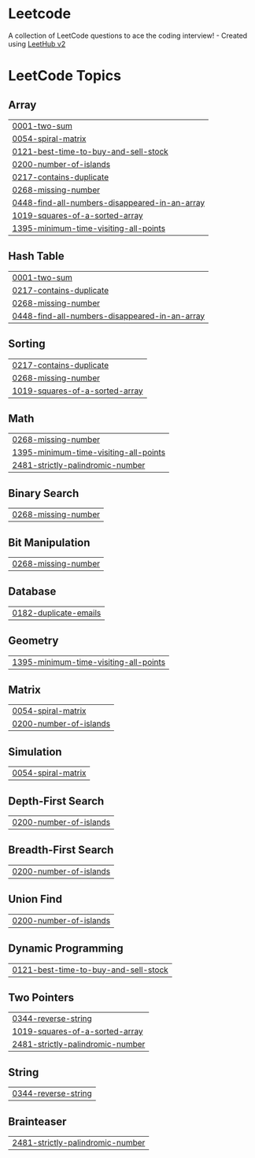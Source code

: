 # Leetcode
A collection of LeetCode questions to ace the coding interview! - Created using [LeetHub v2](https://github.com/arunbhardwaj/LeetHub-2.0)

<!---LeetCode Topics Start-->
# LeetCode Topics
## Array
|  |
| ------- |
| [0001-two-sum](https://github.com/Harsh-it510/Leetcode/tree/master/0001-two-sum) |
| [0054-spiral-matrix](https://github.com/Harsh-it510/Leetcode/tree/master/0054-spiral-matrix) |
| [0121-best-time-to-buy-and-sell-stock](https://github.com/Harsh-it510/Leetcode/tree/master/0121-best-time-to-buy-and-sell-stock) |
| [0200-number-of-islands](https://github.com/Harsh-it510/Leetcode/tree/master/0200-number-of-islands) |
| [0217-contains-duplicate](https://github.com/Harsh-it510/Leetcode/tree/master/0217-contains-duplicate) |
| [0268-missing-number](https://github.com/Harsh-it510/Leetcode/tree/master/0268-missing-number) |
| [0448-find-all-numbers-disappeared-in-an-array](https://github.com/Harsh-it510/Leetcode/tree/master/0448-find-all-numbers-disappeared-in-an-array) |
| [1019-squares-of-a-sorted-array](https://github.com/Harsh-it510/Leetcode/tree/master/1019-squares-of-a-sorted-array) |
| [1395-minimum-time-visiting-all-points](https://github.com/Harsh-it510/Leetcode/tree/master/1395-minimum-time-visiting-all-points) |
## Hash Table
|  |
| ------- |
| [0001-two-sum](https://github.com/Harsh-it510/Leetcode/tree/master/0001-two-sum) |
| [0217-contains-duplicate](https://github.com/Harsh-it510/Leetcode/tree/master/0217-contains-duplicate) |
| [0268-missing-number](https://github.com/Harsh-it510/Leetcode/tree/master/0268-missing-number) |
| [0448-find-all-numbers-disappeared-in-an-array](https://github.com/Harsh-it510/Leetcode/tree/master/0448-find-all-numbers-disappeared-in-an-array) |
## Sorting
|  |
| ------- |
| [0217-contains-duplicate](https://github.com/Harsh-it510/Leetcode/tree/master/0217-contains-duplicate) |
| [0268-missing-number](https://github.com/Harsh-it510/Leetcode/tree/master/0268-missing-number) |
| [1019-squares-of-a-sorted-array](https://github.com/Harsh-it510/Leetcode/tree/master/1019-squares-of-a-sorted-array) |
## Math
|  |
| ------- |
| [0268-missing-number](https://github.com/Harsh-it510/Leetcode/tree/master/0268-missing-number) |
| [1395-minimum-time-visiting-all-points](https://github.com/Harsh-it510/Leetcode/tree/master/1395-minimum-time-visiting-all-points) |
| [2481-strictly-palindromic-number](https://github.com/Harsh-it510/Leetcode/tree/master/2481-strictly-palindromic-number) |
## Binary Search
|  |
| ------- |
| [0268-missing-number](https://github.com/Harsh-it510/Leetcode/tree/master/0268-missing-number) |
## Bit Manipulation
|  |
| ------- |
| [0268-missing-number](https://github.com/Harsh-it510/Leetcode/tree/master/0268-missing-number) |
## Database
|  |
| ------- |
| [0182-duplicate-emails](https://github.com/Harsh-it510/Leetcode/tree/master/0182-duplicate-emails) |
## Geometry
|  |
| ------- |
| [1395-minimum-time-visiting-all-points](https://github.com/Harsh-it510/Leetcode/tree/master/1395-minimum-time-visiting-all-points) |
## Matrix
|  |
| ------- |
| [0054-spiral-matrix](https://github.com/Harsh-it510/Leetcode/tree/master/0054-spiral-matrix) |
| [0200-number-of-islands](https://github.com/Harsh-it510/Leetcode/tree/master/0200-number-of-islands) |
## Simulation
|  |
| ------- |
| [0054-spiral-matrix](https://github.com/Harsh-it510/Leetcode/tree/master/0054-spiral-matrix) |
## Depth-First Search
|  |
| ------- |
| [0200-number-of-islands](https://github.com/Harsh-it510/Leetcode/tree/master/0200-number-of-islands) |
## Breadth-First Search
|  |
| ------- |
| [0200-number-of-islands](https://github.com/Harsh-it510/Leetcode/tree/master/0200-number-of-islands) |
## Union Find
|  |
| ------- |
| [0200-number-of-islands](https://github.com/Harsh-it510/Leetcode/tree/master/0200-number-of-islands) |
## Dynamic Programming
|  |
| ------- |
| [0121-best-time-to-buy-and-sell-stock](https://github.com/Harsh-it510/Leetcode/tree/master/0121-best-time-to-buy-and-sell-stock) |
## Two Pointers
|  |
| ------- |
| [0344-reverse-string](https://github.com/Harsh-it510/Leetcode/tree/master/0344-reverse-string) |
| [1019-squares-of-a-sorted-array](https://github.com/Harsh-it510/Leetcode/tree/master/1019-squares-of-a-sorted-array) |
| [2481-strictly-palindromic-number](https://github.com/Harsh-it510/Leetcode/tree/master/2481-strictly-palindromic-number) |
## String
|  |
| ------- |
| [0344-reverse-string](https://github.com/Harsh-it510/Leetcode/tree/master/0344-reverse-string) |
## Brainteaser
|  |
| ------- |
| [2481-strictly-palindromic-number](https://github.com/Harsh-it510/Leetcode/tree/master/2481-strictly-palindromic-number) |
<!---LeetCode Topics End-->